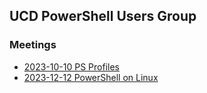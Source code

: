 ## UCD PowerShell Users Group

### Meetings
- [2023-10-10 PS Profiles](Meetings/Meeting-20231010-Profiles)
- [2023-12-12 PowerShell on Linux](Meetings/Meeting-20231212-Linux)


